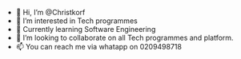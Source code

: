 - 👋 Hi, I’m @Christkorf
- 👀 I’m interested in Tech programmes 
- 🌱 Currently learning Software Engineering
- 💞️ I’m looking to collaborate on all Tech programmes and platform.
- 📫 You can reach me via whatapp on 0209498718

<!---
Christkorf/Christkorf is a ✨ special ✨ repository because its `README.md` (this file) appears on your GitHub profile.
You can click the Preview link to take a look at your changes.
--->
